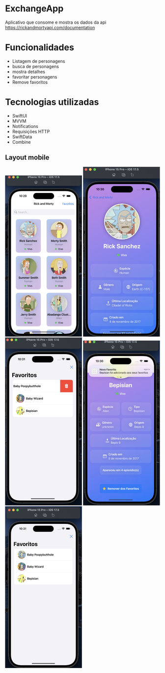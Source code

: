 # ExchangeApp
Aplicativo que consome e mostra os dados da api https://rickandmortyapi.com/documentation

# Funcionalidades
- Listagem de personagens
- busca de personagens
- mostra detalhes
- favoritar personagens
- Remove favoritos

# Tecnologias utilizadas
- SwiftUI
- MVVM
- Notifications
- Requisições HTTP
- SwiftData
- Combine
## Layout mobile
<p float="center">
  <img src="fotos/foto1.png" width="250" />
  <img src="fotos/foto2.png" width="250" />
  <img src="fotos/foto3.png" width="250" />
  <img src="fotos/foto4.png" width="250" />
  <img src="fotos/foto5.png" width="250" />
 


</p>


